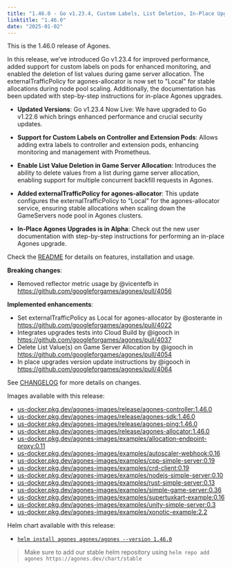 ```yaml
---
title: "1.46.0 - Go v1.23.4, Custom Labels, List Deletion, In-Place Upgrades in Alpha and More"
linktitle: "1.46.0"
date: "2025-01-02"
---
```


This is the 1.46.0 release of Agones.

In this release, we’ve introduced Go v1.23.4 for improved performance, added support for custom labels on pods for enhanced monitoring, and enabled the deletion of list values during game server allocation. The externalTrafficPolicy for agones-allocator is now set to "Local" for stable allocations during node pool scaling. Additionally, the documentation has been updated with step-by-step instructions for in-place Agones upgrades.

- **Updated Versions**: Go v1.23.4 Now Live: We have upgraded to Go v1.22.6 which brings enhanced performance and crucial security updates.

- **Support for Custom Labels on Controller and Extension Pods**: Allows adding extra labels to controller and extension pods, enhancing monitoring and management with Prometheus.

- **Enable List Value Deletion in Game Server Allocation**: Introduces the ability to delete values from a list during game server allocation, enabling support for multiple concurrent backfill requests in Agones.

- **Added externalTrafficPolicy for agones-allocator**: This update configures the externalTrafficPolicy to "Local" for the agones-allocator service, ensuring stable allocations when scaling down the GameServers node pool in Agones clusters.

- **In-Place Agones Upgrades is in Alpha**: Check out the new user documentation with step-by-step instructions for performing an in-place Agones upgrade.

Check the <a href="https://github.com/googleforgames/agones/tree/release-1.46.0" data-proofer-ignore>README</a> for details on features, installation and usage.

**Breaking changes**:
- Removed reflector metric usage by @vicentefb in https://github.com/googleforgames/agones/pull/4056

**Implemented enhancements**:
- Set externalTrafficPolicy as Local for agones-allocator by @osterante in https://github.com/googleforgames/agones/pull/4022
- Integrates upgrades tests into Cloud Build by @igooch in https://github.com/googleforgames/agones/pull/4037
- Delete List Value(s) on Game Server Allocation by @igooch in https://github.com/googleforgames/agones/pull/4054
- In place upgrades version update instructions by @igooch in https://github.com/googleforgames/agones/pull/4064

See <a href="https://github.com/googleforgames/agones/blob/release-1.46.0/CHANGELOG.md" data-proofer-ignore>CHANGELOG</a> for more details on changes.

Images available with this release:

- [us-docker.pkg.dev/agones-images/release/agones-controller:1.46.0](https://us-docker.pkg.dev/agones-images/release/agones-controller:1.46.0)
- [us-docker.pkg.dev/agones-images/release/agones-sdk:1.46.0](https://us-docker.pkg.dev/agones-images/release/agones-sdk:1.46.0)
- [us-docker.pkg.dev/agones-images/release/agones-ping:1.46.0](https://us-docker.pkg.dev/agones-images/release/agones-ping:1.46.0)
- [us-docker.pkg.dev/agones-images/release/agones-allocator:1.46.0](https://us-docker.pkg.dev/agones-images/release/agones-allocator:1.46.0)
- [us-docker.pkg.dev/agones-images/examples/allocation-endpoint-proxy:0.11](https://us-docker.pkg.dev/agones-images/examples/allocation-endpoint-proxy:0.11)
- [us-docker.pkg.dev/agones-images/examples/autoscaler-webhook:0.16](https://us-docker.pkg.dev/agones-images/examples/autoscaler-webhook:0.16)
- [us-docker.pkg.dev/agones-images/examples/cpp-simple-server:0.19](https://us-docker.pkg.dev/agones-images/examples/cpp-simple-server:0.19)
- [us-docker.pkg.dev/agones-images/examples/crd-client:0.19](https://us-docker.pkg.dev/agones-images/examples/crd-client:0.19)
- [us-docker.pkg.dev/agones-images/examples/nodejs-simple-server:0.10](https://us-docker.pkg.dev/agones-images/examples/nodejs-simple-server:0.10)
- [us-docker.pkg.dev/agones-images/examples/rust-simple-server:0.13](https://us-docker.pkg.dev/agones-images/examples/rust-simple-server:0.13)
- [us-docker.pkg.dev/agones-images/examples/simple-game-server:0.36](https://us-docker.pkg.dev/agones-images/examples/simple-game-server:0.36)
- [us-docker.pkg.dev/agones-images/examples/supertuxkart-example:0.16](https://us-docker.pkg.dev/agones-images/examples/supertuxkart-example:0.16)
- [us-docker.pkg.dev/agones-images/examples/unity-simple-server:0.3](https://us-docker.pkg.dev/agones-images/examples/unity-simple-server:0.3)
- [us-docker.pkg.dev/agones-images/examples/xonotic-example:2.2](https://us-docker.pkg.dev/agones-images/examples/xonotic-example:2.2)

Helm chart available with this release:

- <a href="https://agones.dev/chart/stable/agones-1.46.0.tgz" data-proofer-ignore>
  <code>helm install agones agones/agones --version 1.46.0</code></a>

> Make sure to add our stable helm repository using `helm repo add agones https://agones.dev/chart/stable`